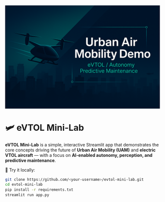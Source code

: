 ![Urban Air Mobility Demo](./banner.png)
# 🛩️ eVTOL Mini-Lab

**eVTOL Mini-Lab** is a simple, interactive Streamlit app that demonstrates the core concepts driving the future of **Urban Air Mobility (UAM)** and **electric VTOL aircraft** — with a focus on **AI-enabled autonomy, perception, and predictive maintenance**.

🚀 Try it locally:
```bash
git clone https://github.com/<your-username>/evtol-mini-lab.git
cd evtol-mini-lab
pip install -r requirements.txt
streamlit run app.py
